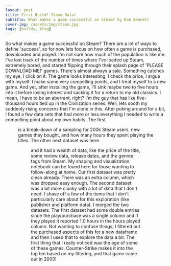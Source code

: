 ```yaml
---
layout: post
title: First Build! Steam Data!
subtitle: What makes a game successful on Steam? by Rob Bennett
cover-img: /assets/img/steam.jpg
tags: [builds, blog]
---
```

<insert header- Defining the Question>
So what makes a game successful on Steam? There are a lot of ways to define 'success', so for now lets focus on how often a game is purchased, downloaded and played.

<insert header- Exploring the Question>
I'm not sure how much of the population is like me. I've lost track of the number of times where I've loaded up Steam, extremely bored, and started flipping through their splash page of 'PLEASE DOWNLOAD ME!' games. There's almost always a sale. Something catches my eye, I click on it. The game looks interesting, I check the price, I argue with myself. I make some very compelling points, and I treat myself to a new game. And yet, after installing the game, I'll sink maybe two to five hours into it before losing interest and sacking it for a return to my old classics. I mean, I have to be an aberrant, right? I'm the guy that has like five-thousand hours tied up in the Civilization series.
Well, lets sooth my suddenly rising concerns that I'm alone in this.

<insert header- The Data>
After poking around for a bit, I found a few data sets that had more or less everything I needed to write a compelling point about my own habits. The first <figure out how to hyperlink- https://www.kaggle.com/tamber/steam-video-games > is a break-down of a sampling for 200k Steam users, new games they bought, and how many hours they spent playing the titles. The other next dataset was here <figure out how to hyperlink -https://www.kaggle.com/nikdavis/steam-store-games > and it had a wealth of data, like the price of the title, some review data, release dates, and the genres tags from Steam.

<insert header- Shaping the Data>
My shaping and visualization notebook can be found here <insert hyperlink- https://github.com/RobDBennett/DS-Unit-1-Build/blob/master/SteamDataShaping.ipynb > for those wanting to follow-along at home. Our first dataset was pretty clean already. There was an extra column, which was dropped easy enough. The second dataset was a bit more clunky with a lot of data that I don't need. I shave off a few of the items that I don't particularly care about for this exploration (like publisher and platform data). I merged the two datasets. The first dataset had some double entries since the play/purchase was a single column and if they played it reported 1.0 hours in the hours played column. Not wanting to confuse things, I filtered out the purchased aspects of this for a new dataframe and then I used that to explore the data a bit.

<insert header- Explaining the Data>
The first thing that I really noticed was the age of some of these games. Counter-Strike makes it into the top ten based on my filtering, and that game came out in 2000! 

